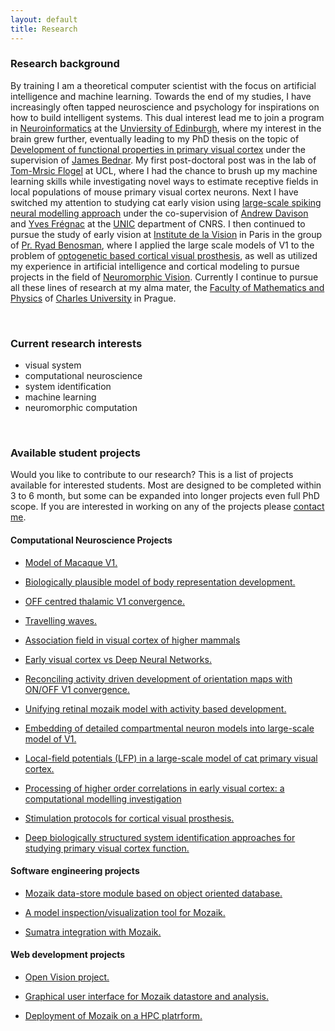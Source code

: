 ```yaml
---
layout: default
title: Research
---
```


### Research background



By training I am a theoretical computer scientist with the focus on artificial intelligence and machine learning. Towards the end of my
studies, I have increasingly often tapped neuroscience and psychology for inspirations on how to build intelligent systems.
This dual interest lead me to join a program in [Neuroinformatics](http://www.anc.ed.ac.uk/dtc/) at the [Unviersity of Edinburgh](http://www.ed.ac.uk/home), where my interest in the brain
grew further, eventually leading to my PhD thesis on the topic of [Development of functional properties in primary visual cortex](https://www.era.lib.ed.ac.uk/handle/1842/4875) under the
supervision of [James Bednar](http://homepages.inf.ed.ac.uk/jbednar/). My first post-doctoral post was in the lab of [Tom-Mrsic Flogel](http://www.biozentrum.unibas.ch/research/groups-platforms/overview/unit/mrsic-flogel/) at UCL, where I had the chance to
brush up my machine learning skills while investigating novel ways to estimate receptive fields in local populations of mouse
primary visual cortex neurons. Next I have switched my attention to studying cat early vision  using [large-scale spiking neural modelling approach](http://127.0.0.1:4000/projects.html) under the co-supervision of <a href="http://andrewdavison.info/">Andrew Davison</a> and <a href="https://www.unic.cnrs-gif.fr/people/Yves_Fr%C3%A9gnac/"> Yves Frégnac</a> at 
the <a href="https://www.unic.cnrs-gif.fr/">UNIC</a> department of CNRS.  I then continued to pursue the study of early vision at <a href="http://www.institut-vision.org/en/">Institute de la Vision</a> in Paris in the
group of <a href="http://www.institut-vision.org/en/vision-and-natural-computation/item/109-benosman-ryad.html">Pr. Ryad Benosman</a>, where I applied the large scale models of V1 to 
the problem of [optogenetic based cortical visual prosthesis](https://www.darpa.mil/news-events/2017-07-10), as well as utilized my experience in artificial intelligence and 
cortical modeling to pursue projects in the field of [Neuromorphic Vision](http://neuromorphic-vision.com/). Currently I continue to pursue all these lines of research at my alma mater, 
the <a href="https://www.mff.cuni.cz/">Faculty of Mathematics and Physics</a> of <a href="https://cuni.cz/">Charles University</a> in Prague. 


<br>

### Current research interests

* visual system
* computational neuroscience
* system identification
* machine learning
* neuromorphic computation

<br>


### Available student projects

Would you like to contribute to our research? This is a list of projects available for interested students. 
Most are designed to be completed within 3 to 6 month, but some can be expanded into longer projects even 
full PhD scope. If you are interested in working on any of the projects please [contact me](./index.html).


#### Computational Neuroscience Projects

* <a href="javascript:void(0)" onclick="$('#project_macaque').toggle();">Model of Macaque V1.</a>   
    <small id="project_macaque" class="studentprojectlist" style="display: none;">
    We have recently constructed a detailed large-scale [model](https://www.biorxiv.org/content/biorxiv/early/2019/02/20/416156.full.pdf) of cat primary visual cortex.
    Along with cat, macaque is the most common animal model in which vision in higher mammals is studied. Recently, a comprehensive 
    dataset on macaque physiology and function has been [published](https://academic.oup.com/cercor/article-abstract/30/6/3483/5691251?redirectedFrom=fulltext). The goal of this project would be to utilize this new data and
    reparametrize the existing model of cat V1 to obtain analogouse model of macaque V1. Exploration of the implication of species differences
    on V1 processing is a possible future extension of the project. 
  </small>


* <a href="javascript:void(0)" onclick="$('#project_body').toggle();">Biologically plausible model of body representation development.</a>   
    <small id="project_body" class="studentprojectlist" style="display: none;">
This project is performed in tight collaboration with the robotics group of [Matej Hoffman](https://sites.google.com/site/matejhof/home).
The goal of this project is to explain how body representations can be learned in humanoid robots during
haptic self-exploration based on inputs provided by ‘artificial skin’ covering the robot’s body.
We hypothesize that [our model of cortical development proposed](https://www.ncbi.nlm.nih.gov/pmc/articles/PMC3082289/pdf/fncom-05-00017.pdf) 
can aid this goal in following two ways:  (i) the model itself, when fed with the somatosensory data will form effective, 
biologically plausible representation of body surface, (ii) the novelty signal that can be straightforwardly 
obtained from the model can within the closed loop paradigm guide self-exploration behavior towards efficient 
exploration of the body space. The novelty signal is readily available in the model, as novel inputs are poorly 
represented by the evolving cortical representation and thus the input will have high distance from the most representative 
(close within input space) cortical neuron. Thus a simple winner-take-all mechanism at the cortical level, that outputs 
the distance between the input and the point in input space the winner neuron represents will yield effective novelty signal. 
The student will test these hypotheses in collaboration with the [Hoffman group](https://sites.google.com/site/matejhof/home) guided by following milestones. He/she will
implement and validate the model of somatosensory map formation from artificial skin inputs, implement the novelty signal extraction 
mechanism, test its impact on map formation in closed-loop system, integrate the resulting model within the humanoid 
robotic system at Hoffman group, and perform experiments to confirm effectiveness of the model and search for bio-morphic 
correlates in the resulting behavior.
    </small>

* <a href="javascript:void(0)" onclick="$('#project_mozaik_ON_OFF').toggle();">OFF centred thalamic V1 convergence.</a>   
    <small id="project_mozaik_ON_OFF" class="studentprojectlist" style="display: none;">
    Recent [work](https://www.nature.com/articles/nature17936) by Alonso Lab has shown that thalamic ON and OFF afferents converging onto neurons in primary visual cortex
    have a very specific organization, which is OFF dominated, OFF centric and runs orthogonal to ocular dominance columns. Our current <a href="./projects.html">large-scale integrative model </a> 
    of V1 does not feature this specific organization of thalamo-cortical afferents. The goal of this project will be to integrate this specific thalamo-cortical convergence 
into the model, and then analyze the impact of this more specfific connectivity on the functional properties of the model.
    </small>


* <a href="javascript:void(0)" onclick="$('#project_tw').toggle();">Travelling waves.</a>   
    <small id="project_tw" class="studentprojectlist" style="display: none;">
       During spontaneous activity, mammalina cortex exhibits regular spontaneous emergence of waves of activity that travel across the cortical surface. 
       Furthermore, spatially, these waves tend to be correlated with the functional organization across cortical surface. Such highly structured spontaneous
       activity, present even in low-level sensory cortical areas,  has been hypothesized to be linked to such phenomena, as imagination, dreams, formation 
       of long-term memory and other high-level cognitive phenomena. In this project student will explore the presence of such spontaneos waves in our comprehensive model
of cat primary visual cortex. He/she will expand the <a href="https://github.com/antolikjan/mozaik">Mozaik</a> framework with the ability to record Local Field Potential
type of signal. Perform experiments in which the waves will be recorded and will compare such in-silico generated data to in-vivo data from our international collaborators.
    </small>

* <a href="javascript:void(0)" onclick="$('#project_assoc').toggle();">Association field in visual cortex of higher mammals</a>   
    <small id="project_assoc" class="studentprojectlist" style="display: none;">
       In the visual environment, human observers directly extract continuous contours effortlessly. This could be explained by the existence of lateral 
       interactions between cortical cells in V1 that facilitate the binding of collinear, and to a certain extent co-circular, edges in the visual field. 
       Recent electrophysiological data from [collaborating group in France](http://neuro-psi.cnrs.fr/spip.php?page=ICN&lang=fr) supports this hypothesis. 
       Coherent flows of oriented stimuli originating from the far periphery and converging towards the receptive field center of V1 single cells are able 
       to elicit an earlier and stronger response when compared to the sole stimulation of the receptive field center. This lateral interaction is the 
       synaptic footprint of a dynamic association field that favours the binding of form and motion as early as V1. One of the ongoing projects in our group 
       is the development of a large-scale integrative model of cat primary visual cortex (V1). The student’s task will be to analyse in this model the progressive build-up 
       of activity by multiple nearby neurons that contribute to the emergence of the assocation field.
    </small>

* <a href="javascript:void(0)" onclick="$('#project_v1dnn').toggle();">Early visual cortex vs Deep Neural Networks.</a>   
    <small id="project_v1dnn" class="studentprojectlist" style="display: none;">
    Deep neural networks are becoming an important tool in understanding biological neural computation. For example, the computational power of different cortical 
    areas along the visual hierarchy has been successfully estimated by comparing the recordings of neurons from these areas to neurons in different layers of 
    DNNs trained on visual data. Such studies with in-vivo data, however, have limitations due to the ability to record only single cell at a time. In this project 
    we will explore the possibility of using DNNs to estimate the computing power of a detailed model of cat primary visual cortex, as well as apply techniques 
    developed for analysis of transformations happening along the layers of DNNs to estimate the transformation performed by early visual system. This way, we will
    surprass the limitations imposed by in-vivo recordings, and further our understanding of computation happening in early visual system.
    </small>


* <a href="javascript:void(0)" onclick="$('#project_dev_ON_OFF').toggle();">Reconciling activity driven development of orientation maps with ON/OFF V1 convergence.</a>   
    <small id="project_dev_ON_OFF" class="studentprojectlist" style="display: none;">
    During post-natal development, primary visual cortex undergoes remarkable functional organization resulting in expression
    of topologically smooth orientation map across it's surface. The most common type of explenation for this phenomena is activity based development,
    whereby internally generated or visually driven activity coupled with plasticity in the thalamo-cortical and corico-cortical pathway
    induces gradual establishment of the orientation maps. [LISSOM](http://ioam.github.io/topographica/Tutorials/GCAL_Tutorial.html) based familiy of models is an example of such activity + plasticity driven theoretical explanation of this phenomena.
    Recent [work](https://www.nature.com/articles/nature17936) by Alonso Lab has shown that thalamic ON and OFF afferents converging onto neurons in primary visual cortex
    have a very specific organization, which is OFF dominated, OFF centric and runs orthogonal to ocular dominance columns. The current activity driven models of V1 development 
    cannot explain this specific organization of thalamo-cortical afferents. The goal of this project will be the expand these models to account for these new findings.
    </small>


* <a href="javascript:void(0)" onclick="$('#project1').toggle();">Unifying retinal mozaik model with activity based development.</a>   
    <small id="project1" class="studentprojectlist" style="display: none;">
        During post-natal development, primary visual cortex undergoes remarkable functional organization resulting - among others - in expression
        of topologically smooth orientation map across it's surface. The most common type of explenation for this phenomena is activity based development,
        whereby internally generated or visually driven activity coupled with plasticity in the thalamo-cortical and corico-cortical pathway
        induces gradual establishment of the orientation maps. [LISSOM](http://ioam.github.io/topographica/Tutorials/GCAL_Tutorial.html) based familiy of models is an example of such activity + plasticity driven models.
        An alternative explanation has been proposed by [Ringach](http://jn.physiology.org/content/92/1/468) (see also [this](http://www.nature.com/neuro/journal/v14/n7/full/nn.2824.html)) , in which the initial orientation maps are directly established by
        the very specific geometric properties of retinal ganglion cells RFs positions in visual space: [retinal mozaiks](http://labs.nri.ucsb.edu/reese/benjamin/PubsRetinalMosaics.html). However, this explanation
        can account only for initial very weak orientation maps, and low orienation selectivities of individual neurons in particular, and it is clear that
        the system has to undergo major further refinement in order to match the experimentally observed adult state. The goal of this project is to combine
        the two hypothesis of orientation map development and investigate their possible interactions.
        Specifically retinal mozaiks will be introduced into a LISSOM model, thus inducing the initial orientation maps based on Ringach et al. theory.
        This will be followed by simulation of the activity and plasticity driven development, which should lead to refinement of the intial maps.
        The correspondance between the initial retinal mozaik induced map with the final developed map will be assesed, and possible advantages of such
        dual orientation map development mechanism will be investigated.
    </small>

* <a href="javascript:void(0)" onclick="$('#project2').toggle();">Embedding of detailed compartmental neuron models into large-scale model of V1.</a>  
    <small id="project2" class="studentprojectlist" style="display: none;">
        One of the ongoing projects in our group is development of  <a href="./projects.html">large-scale integrative model </a> of cat primary visual cortex (V1).
        This model is based on the <a href="http://www.scholarpedia.org/article/Adaptive_exponential_integrate-and-fire_model">Adaptive-Exponential Leaky Integrate and Fire</a> 
        neuron model, which reduces biological neurons to a point process, ignoring
        its geometrical properties. In this project student will embed single compartmental model of V1 pyramidal neuron into the large scale point process
        simulation available in the group, and investigate the behavior of the added detailed neuron under the influence of the input coming from the large scale 
        V1 simulation, focusing on properties influenced by the neuron's geometry.
    </small> 

* <a href="javascript:void(0)" onclick="$('#project3').toggle();">Local-field potentials (LFP) in a large-scale model of cat primary visual cortex.</a>    
    <small id="project3" class="studentprojectlist" style="display: none;">
        One of the ongoing projects in our group is development of  <a href="./projects.html">large-scale integrative model </a> of cat primary visual cortex (V1).
        [LFP](https://en.wikipedia.org/wiki/Local_field_potential) is an electrophysiological signal generated by the summed electric current flowing from multiple 
        nearby neurons within a small volume of nervous tissue. The goal of this project is to investigate the LFP signals that would be generated 
        in our simulations of V1. The V1 model under investigation does not explicitly  contain LFP signals, only the sub-threshold and spiking responses of 
        individual neurons are available. Therefore one of previously proposed models 
        of LFP signals such as [this one](https://github.com/INM-6/hybridLFPy) will be used to generate artifical LFP signals based on the outputs of the V1 simulation. 
        This will be followed by thourough analysis of the resulting LFPs and results compared to previous findings, including recent data recorded at <a href="http://www.unic.cnrs-gif.fr/teams.html">UNIC</a> by the 
        <a href="https://www.unic.cnrs-gif.fr/teams/Research%20group%20of%20Yves%20Fr%C3%A9gnac">Yves Frégnac group</a>. 
  </small>        

* <a href="javascript:void(0)" onclick="$('#project9').toggle();">Processing of higher order correlations in early visual cortex\: a computational modelling investigation</a>   
  <small id="project9" class="studentprojectlist" style="display: none;">
    Recent experimental studies have revealed differences in how neurons in primary (V1) and secondary (V2) visual cortices (the first two stages of visual cortical processing) process high-order statistics in visual scenes, indicating emergence of sensitivity to 2nd order correlations in V2 but not V1 neurons \[[1](https://doi.org/10.1038/nn.3402),[2](https://doi.org/10.1016/j.visres.2014.10.004),[3](https://doi.org/10.7554/eLife.03722)\]. However, the neural mechanisms of such sensitivity, and their implementation in biological neural substrate remain unknown.  To address this question, we will use detailed large-scale spiking neural network modelling paradigm to formulate hypothesis of neural circuits that can explain such neural functional properties. The student will be responsible for the first stage of longer-term project, in which he will implement a set of specialized visual stimuli as in \[[1](https://doi.org/10.1038/nn.3402)\]. Subsequently, student will test an existing model of V1 using the same experimental paradigm as in \[[1](https://doi.org/10.1038/nn.3402)\] for sensitivity to 2nd order correlations.
  </small> 

* <a href="javascript:void(0)" onclick="$('#project10').toggle();">Stimulation protocols for cortical visual prosthesis.</a>   
  <small id="project10" class="studentprojectlist" style="display: none;">
    Recently we have applied the large-scale models developed in our team to the problem of cortical visual prosthesis. New approach to sensory prosthetics is being developed, 
wherby the the cortex is stimulated via opto-genetic tools, which are being translated from mice to higher-order mammals including primates. While all the technological components
of the visual prosthesis are still under development, an important question remains open: how to stimulate the cortex to elicit percepts that are close to those due to the perception
of the given stimulus under normal vision. This is where our large-scale modelling approach comes in.  Using our V1 model simulations to test potenial stimulation strategies, we are 
making progress at answering this question. Currently, we have gained insights
on how to eleicit simple canonical visual stimuli, specifically sinusoidal gratings. In the next step the student will be responsible for expanding the design and analysis to generic 
stimulation protocol capable of eliciting arbitrary visual stimuli. The current protocol can be straightforwardly expanded to this general case . The student't responsibility will be 
to implement this new stimulation protocol in our simulation framework, test the protocol in our model of V1, and implement and perform all the required analysis. Strong programming and 
analytical skills required. Knowledge of Python, computation neuroscience or neurobiology of visual system a plus.
</small> 


* <a href="javascript:void(0)" onclick="$('#project11').toggle();">Deep biologically structured system identification approaches for studying primary visual cortex function.</a>   
  <small id="project11" class="studentprojectlist" style="display: none;">
    A common approach for studying the function of early sensory systems is to determine the relationship between sensory inputs and associated (experimentally recorded) neural responses. In the past, mostly linear \[[1](http://www.ncbi.nlm.nih.gov/pubmed/12938771
)\], or shallow non-linear techniques were utilized, leading to limited predictive and consequently explanatory power of models fitted in this way. More recently, the popular deep convolutional architectures were successfully tested on the neural data \[[2](https://arxiv.org/abs/1711.02653),[3](https://doi.org/10.1101/201764)\]. These general, machine-learning motivated models ,however, ignore the known anatomical and functional architecture of visual system. Recently, we have presented a multi-stage model of V1 which reflected some of the most prominent features of the retino-cortical pathway \[[4](https://doi.org/10.1371/journal.pcbi.1004927)\], and demonstrated that such incorporation of V1 biology can improve performance in comparison to state-of-the-art models. In this project we will  built upon these early results, and develop novel deep-architectures inspired by the deep convolutional networks, but enriched by biologically inspired elements. The student will be responsible for designing, implementing and subsequently testing the new models on neural population recordings from cat primary visual cortex. This project will be undertaken in collaboration with experimental lab of Yves Fregnac, CNRS, France, and computational lab of Dan Butts, University of Maryland. Prior experience in machine learning is a plus.
  </small> 




#### Software engineering projects

* <a href="javascript:void(0)" onclick="$('#project5').toggle();">Mozaik data-store module based on object oriented database.</a>   
    <small id="project5" class="studentprojectlist" style="display: none;">
        <a href="https://github.com/antolikjan/mozaik">Mozaik</a> is a an automated workflow for large-scale neural simulations,
        with a highly modular architecture. One of the core Mozaik modules is a data-store, in which recordings from simulations richly
        annotated with metadata regarding experimental context are stored. Currently the data-store module is implemented as a
        database-like system based on [Neo](http://neuralensemble.org/neo/) library for internal representation of recorded data. 
        The goal of this project is to develop an alternative data-store module based around dedicated key-value database such as
        [BerkelyDB](http://www.oracle.com/technetwork/database/database-technologies/berkeleydb/overview/index.html) or [CodernityDB](http://labs.codernity.com/codernitydb/).
    </small>

* <a href="javascript:void(0)" onclick="$('#project6').toggle();">A model inspection/visualization tool for Mozaik.</a>   
    <small id="project6"  class="studentprojectlist" style="display: none;">
        <a href="https://github.com/antolikjan/mozaik">Mozaik</a> is a an automated workflow for large-scale neural simulations.
        The [model of primary visual cortex](/projects.html) developed in our lab, and implemented in Mozaik, has a complex connectivity structure. 
        Although there are various tests that the connectivity has been realized as expected, currently, there is no easy way to 
        visualize the network spatial structure and connectivity in [Mozaik](https://github.com/antolikjan/mozaik). The aim of this project is to develop a 
        model inspection and visualization tool, for Mozaik, possibly building on existing tools such as [ConnPlotter](http://arken.umb.no/~plesser/software.html), [Moogli](http://moose.ncbs.res.in/moogli/), and [NeurAnim](http://software.incf.org/software/neuranim).
    </small>

* <a href="javascript:void(0)" onclick="$('#project8').toggle();">Sumatra integration with Mozaik.</a>    
    <small id="project8" class="studentprojectlist" style="display: none;">
        <a href="https://github.com/antolikjan/mozaik">Mozaik</a> is a an automated workflow for large-scale neural simulations.
        <a href="http://neuralensemble.org/sumatra/">Sumatra</a> is a tool for provenance tracking. Sumatra shares several features with Mozaik,  but it also 
        posses features that would enhance the Mozaik workflow. The goal of this project is to integrate Sumatra with Mozaik, and 
        remove overlapping features from Mozaik and delegating them to Sumatra, in line with long term goal of outsourcing 
        as much functionality from Mozaik to dedicated tools. This project is suitable for students with interest in Neuroinformatics
        and moderate skills in Python and versioning systems. 
    </small> 



#### Web development projects

* <a href="javascript:void(0)" onclick="$('#project12').toggle();">Open Vision project.</a>    
    <small id="project12" class="studentprojectlist" style="display: none;">
        <a href="https://github.com/antolikjan/mozaik">Mozaik</a> is a an automated workflow for large-scale neural simulations. Inspired by the [OpenWorm](http://www.openworm.org)
	initiative, this project strives to bring neural based modelling of vision to the public. It will seek to engage the cognitive sciences enthusiast community into
	coordinate effort to build a comprehensive model of early and higher vision. We envision multiple phases of the project: <br>
	(1) Build a server running mozaik based V1 model and serve it on the new Open Vision website. The website will allow any member of public to submit a video and receive back the responses of selected model cells.<br>
	(2) Develop a web frontend to the Mozaik toolkit and use it to expand the Open Vision website to allow full configuration of the served model. Publish more models and experimental protocols already develop in our group. <br>
	(3) Expand upon 1 and 2 to build full open science platform similar to OpenWorm project, and build striving community around it.
    </small> 

* <a href="javascript:void(0)" onclick="$('#project4').toggle();">Graphical user interface for Mozaik datastore and analysis.</a>    
    <small id="project4" class="studentprojectlist" style="display: none;">
        <a href="https://github.com/antolikjan/mozaik">Mozaik</a> is a an automated workflow for large-scale neural simulations.
        Mozaik automatically records data from simulations, annotates it with metadata regarding experimental context, and stores
        them in an internal data-store. An query based interface allows analysis and visualization modules to efficiently navigate
        through the stored data based on the attached metadata. Currently, Mozaik offers only programatic API to perform these interactions
        with data-store. The goal of this project would be to write a HTML based graphical user interface frontend, to the Mozaik data-store, that will
        allow users to conveniently and interactively navigate and select data from the data-store and subsequently execute on them anaysis and
        visualization routines from Mozaik libraries.      
    </small> 

* <a href="javascript:void(0)" onclick="$('#project7').toggle();">Deployment of Mozaik on a HPC platrform.</a>   
    <small id="project7" class="studentprojectlist" style="display: none;">
        [Mozaik](https://github.com/antolikjan/mozaik) is a an automated workflow for large-scale neural simulations.
        Mozaik depends on a moderate software stack including [PyNN](http://neuralensemble.org/PyNN/) as a simulator independent
        model specification language, and [Nest](http://www.nest-initiative.org/) as the simulator of choice in our projects.
        Currently we deploy Mozaik (together with the software stack) on a local cluster, however already at this relatively 
        small scale we are aware of number of inefficiencies in terms of its performance in the parallel environment. Furthermore, in future we would like 
        to deploy Mozaik on a large-scale High Performance Computing (HPC) platform such as [ADA](http://www.idris.fr/ada/). The goal of this project is to test and optimize Mozaik and it's underlying
        software stack to run efficiently on the local cluster, and subsequently scale it up to a large-scale HPC platform.
        This project is suitable for students with experience and interest in parallel programming and HPC.
    </small>


